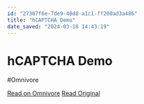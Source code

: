 ```yaml
---
id: "27307f6e-7de9-40d8-a1c1-ff200ad3a486"
title: "hCAPTCHA Demo"
date_saved: "2024-03-18 14:43:19"
---
```


# hCAPTCHA Demo
#Omnivore

[Read on Omnivore](https://omnivore.app/me/h-captcha-demo-18e52045574)
[Read Original](https://accounts.hcaptcha.com/demo)

